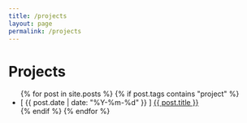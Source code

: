 ```yaml
---
title: /projects
layout: page
permalink: /projects
---
```


# Projects

<ul>
  {% for post in site.posts %}
    {% if post.tags contains "project" %}
      <li>
        <span>[ {{ post.date | date: "%Y-%m-%d" }} ]</span>
        <a href="{{ post.url | relative_url }}">{{ post.title }}</a>
      </li>
    {% endif %}
  {% endfor %}
</ul> 